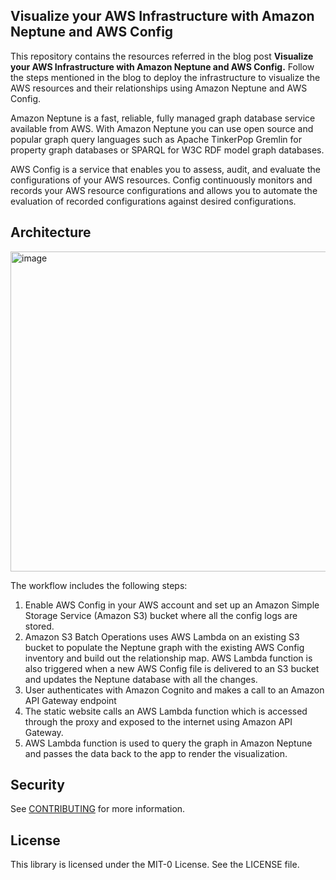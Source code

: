 ## Visualize your AWS Infrastructure with Amazon Neptune and AWS Config

This repository contains the resources referred in the blog post **Visualize your AWS Infrastructure with Amazon Neptune and AWS Config.** Follow the steps mentioned in the blog to deploy the infrastructure to visualize the AWS resources and their relationships using Amazon Neptune and AWS Config. 

Amazon Neptune is a fast, reliable, fully managed graph database service available from AWS. With Amazon Neptune you can use open source and popular graph query languages such as Apache TinkerPop Gremlin for property graph databases or SPARQL for W3C RDF model graph databases. 

AWS Config is a service that enables you to assess, audit, and evaluate the configurations of your AWS resources. Config continuously monitors and records your AWS resource configurations and allows you to automate the evaluation of recorded configurations against desired configurations. 

## Architecture

<img width="512" alt="image" src="https://user-images.githubusercontent.com/1254538/119129765-a50d1e00-ba37-11eb-98e4-298cf4a8d845.png">

The workflow includes the following steps:

1.	Enable AWS Config in your AWS account and set up an Amazon Simple Storage Service (Amazon S3) bucket where all the config logs are stored. 
2.	Amazon S3 Batch Operations uses AWS Lambda on an existing S3 bucket to populate the Neptune graph with the existing AWS Config inventory and build out the relationship map. AWS Lambda function is also triggered when a new AWS Config file is delivered to an S3 bucket and updates the Neptune database with all the changes.
3.	User authenticates with Amazon Cognito and makes a call to an Amazon API Gateway endpoint
4.	The static website calls an AWS Lambda function which is accessed through the proxy and exposed to the internet using Amazon API Gateway.
5.	AWS Lambda function is used to query the graph in Amazon Neptune and passes the data back to the app to render the visualization.

## Security

See [CONTRIBUTING](CONTRIBUTING.md#security-issue-notifications) for more information.

## License

This library is licensed under the MIT-0 License. See the LICENSE file.

